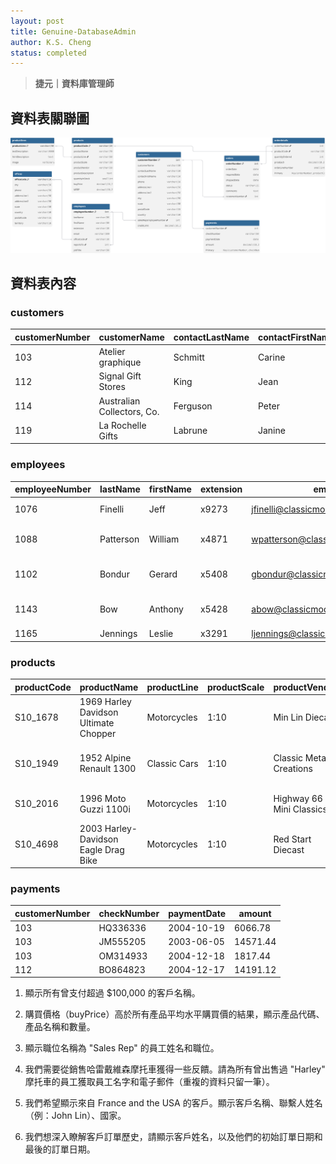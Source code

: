 ```yaml
---
layout: post
title: Genuine-DatabaseAdmin
author: K.S. Cheng
status: completed
---
```


> **捷元｜資料庫管理師**

## 資料表關聯圖

   ![ERD Diagram](/assets/Genuine_DBAmin.svg)


## 資料表內容

### customers

| customerNumber | customerName             | contactLastName | contactFirstName | city       | state   | postalCode | country | salesRepEmployeeNumber | creditLimit |
|----------------|--------------------------|------------------|------------------|------------|---------|-------------|---------|-------------------------|--------------|
| 103            | Atelier graphique        | Schmitt          | Carine           | Nantes     | NULL    | 44000       | France  | 1370                    | 21000.00     |
| 112            | Signal Gift Stores       | King             | Jean             | Las Vegas  | NV      | 83030       | USA     | 1166                    | 71800.00     |
| 114            | Australian Collectors, Co.| Ferguson        | Peter            | Melbourne  | Victoria| 3004        | Australia| 1611                   | 117300.00    |
| 119            | La Rochelle Gifts        | Labrune          | Janine           | Nantes     | NULL    | 44000       | France  | 1370                    | 118200.00    |


### employees

| employeeNumber | lastName | firstName | extension | email                              | officeCode | reportsTo | jobTitle             |
|----------------|----------|-----------|-----------|------------------------------------|-------------|-----------|-----------------------|
| 1076           | Finelli  | Jeff      | x9273     | jfinelli@classicmodelcars.com      | 1           | 1002      | VP Marketing          |
| 1088           | Patterson| William   | x4871     | wpatterson@classicmodelcars.com    | 1           | 1143      | Sales Manager (APAC)  |
| 1102           | Bondur   | Gerard    | x5408     | gbondur@classicmodelcars.com       | 4           | 1056      | Sales Manager (EMEA)  |
| 1143           | Bow      | Anthony   | x5428     | abow@classicmodelcars.com          | 1           | 1056      | Sales Manager (NA)    |
| 1165           | Jennings | Leslie    | x3291     | ljennings@classicmodelcars.com     | 1           | 1143      | Sales Rep             |


### products

| productCode | productName                           | productLine   | productScale | productVendor          | productDescription                                                | quantityInStock | buyPrice | MSRP   |
|-------------|----------------------------------------|---------------|--------------|-------------------------|--------------------------------------------------------------------|------------------|----------|--------|
| S10_1678    | 1969 Harley Davidson Ultimate Chopper | Motorcycles   | 1:10         | Min Lin Diecast         | This replica features working kickstand, front suspe...          | 7933             | 48.81    | 95.70  |
| S10_1949    | 1952 Alpine Renault 1300              | Classic Cars  | 1:10         | Classic Metal Creations | Turnable front wheels; steering function; detailed int...         | 7305             | 98.58    | 214.30 |
| S10_2016    | 1996 Moto Guzzi 1100i                 | Motorcycles   | 1:10         | Highway 66 Mini Classics| Official Moto Guzzi logos and insignias, saddle bags...           | 6625             | 68.99    | 118.94 |
| S10_4698    | 2003 Harley-Davidson Eagle Drag Bike | Motorcycles   | 1:10         | Red Start Diecast       | Model features, official Harley Davidson logos and i...           | 5582             | 91.02    | 193.66 |


### payments

| customerNumber | checkNumber | paymentDate | amount   |
|----------------|-------------|-------------|----------|
| 103            | HQ336336    | 2004-10-19  | 6066.78  |
| 103            | JM555205    | 2003-06-05  | 14571.44 |
| 103            | OM314933    | 2004-12-18  | 1817.44  |
| 112            | BO864823    | 2004-12-17  | 14191.12 |



1. 顯示所有曾支付超過 $100,000 的客戶名稱。

2. 購買價格（buyPrice）高於所有產品平均水平購買價的結果，顯示產品代碼、產品名稱和數量。

3. 顯示職位名稱為 "Sales Rep" 的員工姓名和職位。

4. 我們需要從銷售哈雷戴維森摩托車獲得一些反饋。請為所有曾出售過 "Harley" 摩托車的員工獲取員工名字和電子郵件（重複的資料只留一筆）。

5. 我們希望顯示來自 France and the USA 的客戶。顯示客戶名稱、聯繫人姓名（例：John Lin）、國家。

6. 我們想深入瞭解客戶訂單歷史，請顯示客戶姓名，以及他們的初始訂單日期和最後的訂單日期。

